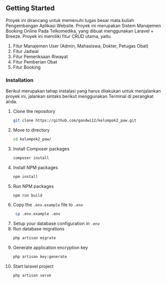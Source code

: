 <!-- GETTING STARTED -->
## Getting Started

Proyek ini dirancang untuk memenuhi tugas besar mata kuliah Pengembangan Aplikasi Website. Proyek ini merupakan Sistem Manajemen Booking Online Pada Telkomedika, yang dibuat menggunakan Laravel + Breeze. Proyek ini memiliki fitur CRUD utama, yaitu

1. Fitur Manajemen User (Admin, Mahasiswa, Dokter, Petugas Obat)
2. Fitur Jadwal
3. Fitur Pemeriksaan Riwayat
4. Fitur Pemberian Obat
5. Fitur Booking

### Installation

Berikut merupakan tahap instalasi yang harus dilakukan untuk menjalankan proyek ini, jalankan sintaks berikut menggunakan Terminal di perangkat anda.

1. Clone the repository
   ```sh
   git clone https://github.com/gandwi12/kelompok2_paw.git
   ```
2. Move to directory
   ```sh
   cd kelompok2_paw/
   ```
3. Install Composer packages
   ```sh
   composer install
   ```
4. Install NPM packages
   ```sh
   npm install
   ```
5. Run NPM packages
   ```sh
   npm run build
   ```
5. Copy the `.env.example` file to `.env`
   ```sh
    cp .env.example .env
    ```
6. Setup your database configuration in `.env`
7. Run database migrations
    ```sh
    php artisan migrate
    ```
8. Generate application encryption key
    ```sh
    php artisan key:generate
    ```
9. Start laravel project
    ```sh
    php artisan serve

